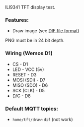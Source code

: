 ILI9341 TFT display test.

### Features:
- Draw image (see [DIF file format](https://github.com/mongoose-os-libs/ili9341-spi#dif-file-format))

PNG must be in 24 bit depth.

### Wiring (Wemos D1)
- CS - D1
- LED - VCC (5v)
- RESET - D3
- MOSI (SDI) - D7
- MISO (SDO) - D6
- SCK (CLK) - D5
- D/C - D8

### Default MQTT topics:
- `home/tft/draw-dif` (not work)

